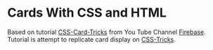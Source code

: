 # Cards With CSS and HTML

Based on tutorial [CSS-Card-Tricks](https://www.youtube.com/watch?v=29deL9MFfWc) from You Tube Channel [Firebase](https://www.youtube.com/channel/UCsBjURrPoezykLs9EqgamOA). Tutorial is attempt to replicate card display on [CSS-Tricks](https://css-tricks.com/).
